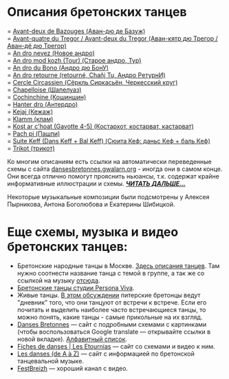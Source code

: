 Описания бретонских танцев
==========================

= [Avant-deux de Bazouges (Аван-дю де Базуж)](avant-deux-de-bazouges.md)  
= [Avant-quatre du Tregor / Avant-deux du Tregor (Аван-кятр дю Трегор / Аван-дё дю Трегор)](avant-quatre-du-tregor.md)  
= [An dro nevez (Новое андро)](an-dro-nevez.md)  
= [An dro mod kozh (Tour) (Старое андро, Тур)](tour-an-dro-mod-kozh.md)  
= [An dro du Bono (Андро дю БонУ)](an-dro-du-bono.md)  
= [An dro retourne (retourné, Chañj Tu, Андро РетурнИ)](an-dro-retourne.md)  
= [Cercle Circassien (Сёркль Сиркасьён, Черкесский круг)](cercle-circassien.md)  
= [Chapelloise (Шапелуаз)](chapelloise.md)  
= [Cochinchine (Кошиншин)](cochinchine.md)  
= [Hanter dro (Антердро)](hanter-dro.md)  
= [Kejaj (Кежаж)](kejaj.md)  
= [Klamm (клам)](klamm.md)  
= [Kost ar c'hoat (Gavotte 4-5) (Костархот, костарват, кастарват)](kost-ar-c-hoat.md)  
= [Pach pi (Пашпи)](pach-pi.md)  
= [Suite Keff (Dans Keff + Bal Keff) (Сюита Кеф: даньс Кеф + баль Кеф)](suite-keff.md)  
= [Trikot (трикот)](trikot.md)

Ко многим описаниям есть ссылки на автоматически переведенные схемы с сайта [dansesbretonnes.gwalarn.org](http://dansesbretonnes.gwalarn.org) - иногда они в самом конце. Они всегда отлично помогут прояснить ньюансы, т.к. содержат крайне информативные иллюстрации и схемы. ***[ЧИТАТЬ ДАЛЬШЕ...](README.md)***

Некоторые музыкальные композиции были подсмотрены у Алексея Пырникова, Антона Боголюбова и Екатерины Шибицкой.

Еще схемы, музыка и видео бретонских танцев: 
============================================
- Бретонские народные танцы в Москве. [Здесь описания танцев](https://vk.com/topic-25749886_27791034). Там нужно соотнести название танца с темой в группе, а так же со ссылкой на музыку [отсюда](https://vk.com/notes11408173).
- [Бретонские танцы студии Persona Viva](http://personaviva.spb.ru/?bret_dances).
- Живые танцы. [В этом обсуждении](https://vk.com/topic-31196395_25370716) питерские бретонцы ведут "дневник" того, что они танцуют от встречи к встрече. Если его почитать и выделить наиболее часто встречающиеся танцы, то можно понять, какие танцы - самые прикольные на их взгляд.
- [Danses Bretonnes](http://dansesbretonnes.gwalarn.org) — сайт с подробными схемами с картинками (чтобы воспользоваться Google translate — открывайте ссылки в новой вкладке). [Алфавитный список](http://dansesbretonnes.gwalarn.org/accueil/alphabetique.html).
- [Fiches de danses | Les Etournias](http://lesetournias.fr/ateliers-danses/fiches-de-danses) — сайт со схемами и видео к ним.
- [Les danses (de A à Z)](http://nozbreizh.fr/index.php?option=com_content&task=view&id=20&Itemid=37&lettre_param=A#A) — сайт с информацией по бретонской танцевальной музыке.
- [FestBreizh](https://www.youtube.com/channel/UCjwYudG6SWmI2mz1wS_eijA) — хороший канал с видео.
